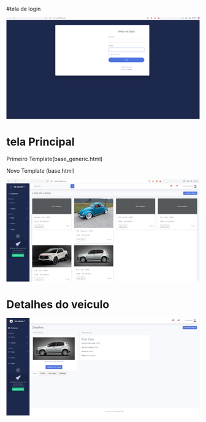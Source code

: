 #tela de login

![alt text](/read_img/login.png)

# tela Principal

Primeiro Template(base_generic.html)

Novo Template (base.html)

![alt text](/read_img/list_new.png)

# Detalhes do veiculo

![alt text](/read_img/detalhes.png)
